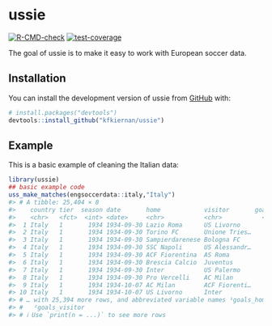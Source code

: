 
<!-- README.md is generated from README.Rmd. Please edit that file -->

# ussie

<!-- badges: start -->

[![R-CMD-check](https://github.com/kfkiernan/ussie/actions/workflows/R-CMD-check.yaml/badge.svg)](https://github.com/kfkiernan/ussie/actions/workflows/R-CMD-check.yaml)
[![test-coverage](https://github.com/kfkiernan/ussie/actions/workflows/test-coverage.yaml/badge.svg)](https://github.com/kfkiernan/ussie/actions/workflows/test-coverage.yaml)
<!-- badges: end -->

The goal of ussie is to make it easy to work with European soccer data.

## Installation

You can install the development version of ussie from
[GitHub](https://github.com/) with:

``` r
# install.packages("devtools")
devtools::install_github("kfkiernan/ussie")
```

## Example

This is a basic example of cleaning the Italian data:

``` r
library(ussie)
## basic example code
uss_make_matches(engsoccerdata::italy,"Italy")
#> # A tibble: 25,404 × 8
#>    country tier  season date       home            visitor       goals…¹ goals…²
#>    <chr>   <fct>  <int> <date>     <chr>           <chr>           <int>   <int>
#>  1 Italy   1       1934 1934-09-30 Lazio Roma      US Livorno          6       1
#>  2 Italy   1       1934 1934-09-30 Torino FC       Unione Tries…       3       1
#>  3 Italy   1       1934 1934-09-30 Sampierdarenese Bologna FC          2       1
#>  4 Italy   1       1934 1934-09-30 SSC Napoli      US Alessandr…       0       1
#>  5 Italy   1       1934 1934-09-30 ACF Fiorentina  AS Roma             4       1
#>  6 Italy   1       1934 1934-09-30 Brescia Calcio  Juventus            0       2
#>  7 Italy   1       1934 1934-09-30 Inter           US Palermo          3       0
#>  8 Italy   1       1934 1934-09-30 Pro Vercelli    AC Milan            1       2
#>  9 Italy   1       1934 1934-10-07 AC Milan        ACF Fiorenti…       1       1
#> 10 Italy   1       1934 1934-10-07 US Livorno      Inter               1       1
#> # … with 25,394 more rows, and abbreviated variable names ¹​goals_home,
#> #   ²​goals_visitor
#> # ℹ Use `print(n = ...)` to see more rows
```
